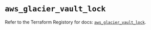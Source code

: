 # `aws_glacier_vault_lock`

Refer to the Terraform Registory for docs: [`aws_glacier_vault_lock`](https://www.terraform.io/docs/providers/aws/r/glacier_vault_lock).
